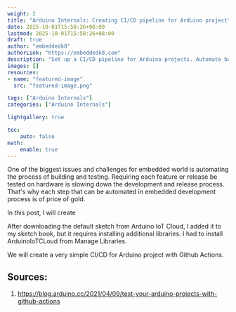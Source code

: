 ```yaml
---
weight: 2
title: "Arduino Internals: Creating CI/CD pipeline for Arduino project"
date: 2025-10-01T15:58:26+08:00
lastmod: 2025-10-01T15:58:26+08:00
draft: true
author: "embeddedk8"
authorLink: "https://embeddedk8.com"
description: "Set up a CI/CD pipeline for Arduino projects. Automate builds, testing, and deployment using Arduino CLI and GitHub Actions"
images: []
resources:
- name: "featured-image"
  src: "featured-image.png"

tags: ["Arduino Internals"]
categories: ["Arduino Internals"]

lightgallery: true

toc:
    auto: false
math:
    enable: true
---
```




One of the biggest issues and challenges for embedded world is automating the process of
building and testing. Requiring each feature or release be tested on hardware is slowing down the 
development and release process. That's why each step that can be automated in embedded development
process is of price of gold.

In this post, I will create 


After downloading the default sketch from Arduino IoT Cloud, I added it to my sketch book, but it requires installing additional libraries.
I had to install ArduinoIoTCLoud from Manage Libraries.


We will create a very simple CI/CD for Arduino project with Github Actions.





## Sources:
1. https://blog.arduino.cc/2021/04/09/test-your-arduino-projects-with-github-actions